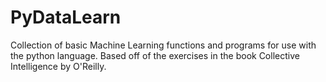 # PyDataLearn
Collection of basic Machine Learning functions and programs for use with the python language.  Based off of the exercises in the book Collective Intelligence by O'Reilly.
